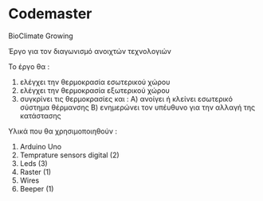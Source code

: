 # Codemaster
BioClimate Growing

Έργο για τον διαγωνισμό ανοιχτών τεχνολογιών

Το έργο θα :
1) ελέγχει την θερμοκρασία εσωτερικού χώρου
2) ελέγχει την θερμοκρασία εξωτερικού χώρου
3) συγκρίνει τις θερμοκρασίες και :
     Α) ανοίγει ή κλείνει εσωτερικό σύστημα θέρμανσης 
     Β) ενημερώνει τον υπέυθυνο για την αλλαγή της κατάστασης
     
     
Υλικά που θα χρησιμοποιηθούν :
1) Arduino Uno
2) Temprature sensors digital (2)
3) Leds (3)
4) Raster (1)
6) Wires
7) Beeper (1)
